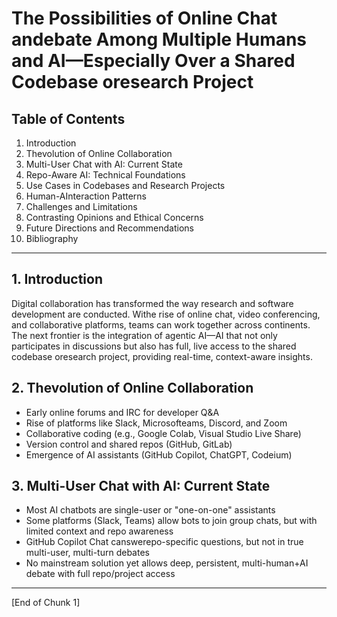 # The Possibilities of Online Chat andebate Among Multiple Humans and AI—Especially Over a Shared Codebase oresearch Project

## Table of Contents
1. Introduction
2. Thevolution of Online Collaboration
3. Multi-User Chat with AI: Current State
4. Repo-Aware AI: Technical Foundations
5. Use Cases in Codebases and Research Projects
6. Human-AInteraction Patterns
7. Challenges and Limitations
8. Contrasting Opinions and Ethical Concerns
9. Future Directions and Recommendations
10. Bibliography

---

## 1. Introduction

Digital collaboration has transformed the way research and software development are conducted. Withe rise of online chat, video conferencing, and collaborative platforms, teams can work together across continents. The next frontier is the integration of agentic AI—AI that not only participates in discussions but also has full, live access to the shared codebase oresearch project, providing real-time, context-aware insights.

## 2. Thevolution of Online Collaboration

- Early online forums and IRC for developer Q&A
- Rise of platforms like Slack, Microsofteams, Discord, and Zoom
- Collaborative coding (e.g., Google Colab, Visual Studio Live Share)
- Version control and shared repos (GitHub, GitLab)
- Emergence of AI assistants (GitHub Copilot, ChatGPT, Codeium)

## 3. Multi-User Chat with AI: Current State

- Most AI chatbots are single-user or "one-on-one" assistants
- Some platforms (Slack, Teams) allow bots to join group chats, but with limited context and repo awareness
- GitHub Copilot Chat canswerepo-specific questions, but not in true multi-user, multi-turn debates
- No mainstream solution yet allows deep, persistent, multi-human+AI debate with full repo/project access

---

[End of Chunk 1]



